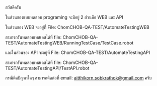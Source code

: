 สวัสดีครับ

ในส่วนของแบบทดสอบ programing จะมีอยู่ 2 ส่วนคือ WEB และ API

ในส่วนของ WEB จะอยู่ที่ File: ChomCHOB-QA-TEST/AutomateTestingWEB 

สามารถรันทดสอบเทสเคสได้ที่ file: ChomCHOB-QA-TEST/AutomateTestingWEB/RunningTestCase/TestCase.robot

และในส่วนของ API จะอยู่ที่ File: ChomCHOB-QA-TEST/AutomateTestingAPI

สามารถรันทดสอบเทสเคสได้ที่ file: ChomCHOB-QA-TEST/AutomateTestingAPI/TestAPI.robot

กรณีติดปัญหาใดๆ สามารถติดต่อที่ email: aitthikorn.sobkrathok@gmail.com ครับ
